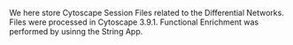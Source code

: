 We here store Cytoscape Session Files related to the Differential Networks. 
Files were processed in Cytoscape 3.9.1. 
Functional Enrichment was performed by usinng the String App.
